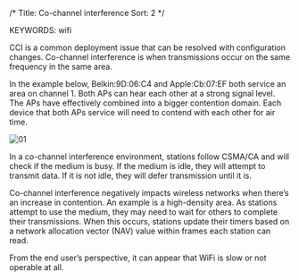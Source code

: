 /*
  Title: Co-channel interference
  Sort: 2
  */

KEYWORDS: wifi

CCI is a common deployment issue that can be resolved with configuration changes. Co-channel interference is when transmissions occur on the same frequency in the same area.

In the example below, Belkin:9D:06:C4 and Apple:Cb:07:EF both service an area on channel 1. Both APs can hear each other at a strong signal level. The APs have effectively combined into a bigger contention domain. Each device that both APs service will need to contend with each other for air time.

![01](%image_url%/2017/2017031201.png)

In a co-channel interference environment, stations follow CSMA/CA and will check if the medium is busy. If the medium is idle, they will attempt to transmit data. If it is not idle, they will defer transmission until it is.

Co-channel interference negatively impacts wireless networks when there’s an increase in contention. An example is a high-density area. As stations attempt to use the medium, they may need to wait for others to complete their transmissions. When this occurs, stations update their timers based on a network allocation vector (NAV) value within frames each station can read.

From the end user’s perspective, it can appear that WiFi is slow or not operable at all.



